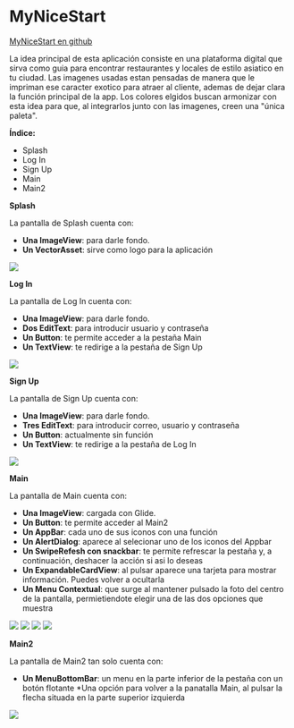 # MyNiceStart
[MyNiceStart en github](https://github.com/PabloSC900/MyNiceStart)

La idea principal de esta aplicación consiste en una plataforma digital que sirva como guia para encontrar restaurantes y locales de estilo asiatico en tu ciudad.
Las imagenes usadas estan pensadas de manera que le impriman ese caracter exotico para atraer al cliente, ademas de dejar clara la función principal de la app.
Los colores elgidos buscan armonizar con esta idea para que, al integrarlos junto con las imagenes, creen una "única paleta".

**Índice:**

* Splash
* Log In
* Sign Up
* Main
* Main2


**Splash**

La pantalla de Splash cuenta con:
* **Una ImageView**: para darle fondo.
* **Un VectorAsset**: sirve como logo para la aplicación

![](img/captura_splash.PNG)


**Log In**

La pantalla de Log In cuenta con:
* **Una ImageView**: para darle fondo.
* **Dos EditText**: para introducir usuario y contraseña
* **Un Button**: te permite acceder a la pestaña Main
* **Un TextView**: te redirige a la pestaña de Sign Up

![](img/captura_login.PNG)

**Sign Up**

La pantalla de Sign Up cuenta con:
* **Una ImageView**: para darle fondo.
* **Tres EditText**: para introducir correo, usuario y contraseña
* **Un Button**: actualmente sin función
* **Un TextView**: te redirige a la pestaña de Log In



![](img/captura_signup.PNG)


**Main**

La pantalla de Main cuenta con:
* **Una ImageView**: cargada con Glide.
* **Un Button**: te permite acceder al Main2
* **Un AppBar**: cada uno de sus iconos con una función
* **Un AlertDialog**: aparece al selecionar uno de los iconos del Appbar
* **Un SwipeRefesh con snackbar**: te permite refrescar la pestaña y, a continuación, deshacer la acción si asi lo deseas
* **Un ExpandableCardView**: al pulsar aparece una tarjeta para mostrar información. Puedes volver a ocultarla
* **Un Menu Contextual**: que surge al mantener pulsado la foto del centro de la pantalla, permietiendote elegir una de las dos opciones que muestra



![](img/captura_main.PNG)
![](img/captura_main_dialog.PNG)
![](img/captura_main_ec.PNG)
![](img/captura_main_swipe.PNG)




**Main2**

La pantalla de Main2 tan solo cuenta con:

* **Un MenuBottomBar**: un menu en la parte inferior de la pestaña con un botón flotante
*Una opción para volver a la panatalla Main, al pulsar la flecha situada en la parte superior izquierda

![](img/captura_main2.PNG)